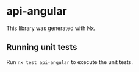 # api-angular

This library was generated with [Nx](https://nx.dev).

## Running unit tests

Run `nx test api-angular` to execute the unit tests.
